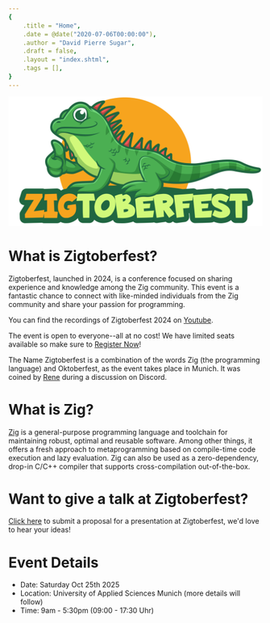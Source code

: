 ```yaml
---
{
    .title = "Home",
    .date = @date("2020-07-06T00:00:00"),
    .author = "David Pierre Sugar",
    .draft = false,
    .layout = "index.shtml",
    .tags = [],
}  
--- 
```


![](Zigtoberfest-Mascot.png)

# What is Zigtoberfest?
Zigtoberfest, launched in 2024, is a conference focused on sharing experience and knowledge among the Zig community. This event is a fantastic chance to connect with like-minded individuals from the Zig community and share your passion for programming. 

You can find the recordings of Zigtoberfest 2024 on [Youtube](https://www.youtube.com/@zigtoberfest/videos).

The event is open to everyone--all at no cost! We have limited seats available so make sure to <a href="" target="_blank">Register Now</a>!

The Name Zigtoberfest is a combination of the words Zig (the programming language) and Oktoberfest, as the event takes place in Munich. It was coined by [Rene](https://renerocks.ai/) during a discussion on Discord.

# What is Zig?

[Zig](https://ziglang.org/) is a general-purpose programming language and toolchain for maintaining robust, optimal and reusable software. Among other things, it offers a fresh approach to metaprogramming based on compile-time code execution and lazy evaluation. Zig can also be used as a zero-dependency, drop-in C/C++ compiler that supports cross-compilation out-of-the-box.

# Want to give a talk at Zigtoberfest?

[Click here](https://form.jotform.com/241586649790068) to submit a proposal for a presentation at Zigtoberfest, we'd love to hear your ideas!

# Event Details

- Date: Saturday Oct 25th 2025
- Location: University of Applied Sciences Munich (more details will follow)
- Time: 9am - 5:30pm (09:00 - 17:30 Uhr)
